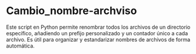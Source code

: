 # Cambio_nombre-archviso
Este script en Python permite renombrar todos los archivos de un directorio específico, añadiendo un prefijo personalizado y un contador único a cada archivo. Es útil para organizar y estandarizar nombres de archivos de forma automática.
